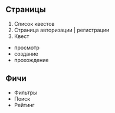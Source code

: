 ## Страницы

1) Список квестов
2) Страница авторизации | регистрации
3) Квест 
  * просмотр
  * создание
  * прохождение

## Фичи

* Фильтры
* Поиск
* Рейтинг

